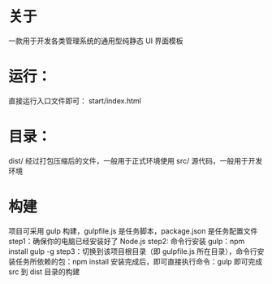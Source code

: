 # 关于
一款用于开发各类管理系统的通用型纯静态 UI 界面模板

# 运行：
直接运行入口文件即可： start/index.html


# 目录：
dist/  经过打包压缩后的文件，一般用于正式环境使用
src/   源代码，一般用于开发环境

# 构建
项目可采用 gulp 构建，gulpfile.js 是任务脚本，package.json 是任务配置文件
step1：确保你的电脑已经安装好了 Node.js
step2: 命令行安装 gulp：npm install gulp -g
step3：切换到该项目根目录（即 gulpfile.js 所在目录），命令行安装任务所依赖的包：npm install
安装完成后，即可直接执行命令：gulp
即可完成 src 到 dist 目录的构建

